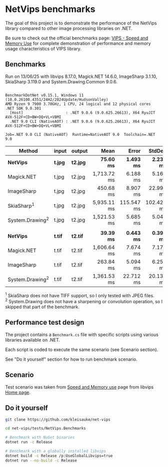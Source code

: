 # NetVips benchmarks

The goal of this project is to demonstrate the performance of the NetVips
library compared to other image processing libraries on .NET.

Be sure to check out the official benchmarks page: [VIPS - Speed and Memory
Use](https://github.com/libvips/libvips/wiki/Speed-and-memory-use)
for complete demonstration of performance and memory usage characteristics
of VIPS library.

## Benchmarks

Run on 13/06/25 with libvips 8.17.0, Magick.NET 14.6.0, ImageSharp 3.1.10, SkiaSharp 3.119.0 and System.Drawing.Common 9.0.6.

```

BenchmarkDotNet v0.15.1, Windows 11 (10.0.26100.4351/24H2/2024Update/HudsonValley)
AMD Ryzen 9 7900 3.70GHz, 1 CPU, 24 logical and 12 physical cores
.NET SDK 9.0.301
  [Host]                   : .NET 9.0.6 (9.0.625.26613), X64 RyuJIT AVX-512F+CD+BW+DQ+VL+VBMI
  .NET 9.0 CLI (NativeAOT) : .NET 9.0.6 (9.0.625.26613), X64 RyuJIT AVX-512F+CD+BW+DQ+VL+VBMI

Job=.NET 9.0 CLI (NativeAOT)  Runtime=NativeAOT 9.0  Toolchain=.NET 9.0  

```
| Method                     | input | output | Mean        | Error      | StdDev     | Ratio | RatioSD |
|--------------------------- |------ |------- |------------:|-----------:|-----------:|------:|--------:|
| **NetVips**                    | **t.jpg** | **t2.jpg** |    **75.60 ms** |   **1.493 ms** |   **2.235 ms** |  **1.00** |    **0.04** |
| Magick.NET                 | t.jpg | t2.jpg | 1,713.72 ms |   6.188 ms |   5.167 ms | 22.69 |    0.64 |
| ImageSharp                 | t.jpg | t2.jpg |   450.68 ms |   8.907 ms |  22.992 ms |  5.97 |    0.35 |
| SkiaSharp<sup>1</sup>      | t.jpg | t2.jpg | 5,935.11 ms | 115.547 ms | 102.429 ms | 78.57 |    2.57 |
| System.Drawing<sup>2</sup> | t.jpg | t2.jpg | 1,521.53 ms |   5.685 ms |   5.040 ms | 20.14 |    0.57 |
|                            |       |        |             |            |            |       |         |
| **NetVips**                    | **t.tif** | **t2.tif** |    **39.39 ms** |   **0.443 ms** |   **0.393 ms** |  **1.00** |    **0.01** |
| Magick.NET                 | t.tif | t2.tif | 1,606.64 ms |   7.674 ms |   7.179 ms | 40.79 |    0.43 |
| ImageSharp                 | t.tif | t2.tif |   263.84 ms |   5.094 ms |   6.256 ms |  6.70 |    0.17 |
| System.Drawing<sup>2</sup> | t.tif | t2.tif | 1,361.53 ms |  22.712 ms |  20.133 ms | 34.57 |    0.60 |

<sup>1</sup> SkiaSharp does not have TIFF support, so I only tested with JPEG files.  
<sup>2</sup> System.Drawing does not have a sharpening or convolution operation, so I skipped that part of the benchmark.

## Performance test design

The project contains a `Benchmark.cs` file with specific scripts
using various libraries available on .NET.

Each script is coded to execute the same scenario (see Scenario section).

See "Do it yourself" section for how to run benchmark scenario.

## Scenario

Test scenario was taken from [Speed and Memory use](
https://github.com/libvips/libvips/wiki/Speed-and-memory-use)
page from libvips [Home page](https://www.libvips.org/).

## Do it yourself

```bash
git clone https://github.com/kleisauke/net-vips

cd net-vips/tests/NetVips.Benchmarks

# Benchmark with NuGet binaries
dotnet run -c Release

# Benchmark with a globally installed libvips
dotnet build -c Release /p:UseGlobalLibvips=true
dotnet run --no-build -c Release
```
